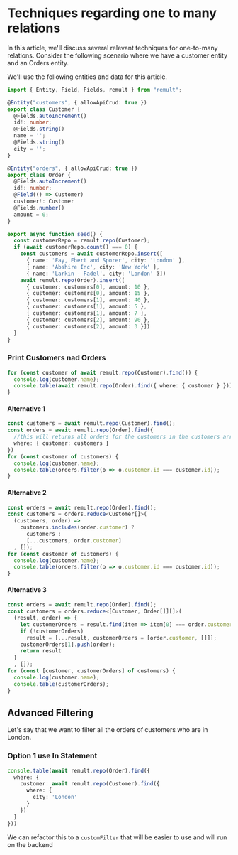 # Techniques regarding one to many relations

In this article, we'll discuss several relevant techniques for one-to-many relations.
Consider the following scenario where we have a customer entity and an Orders entity.

We'll use the following entities and data for this article.
```ts
import { Entity, Field, Fields, remult } from "remult";

@Entity("customers", { allowApiCrud: true })
export class Customer {
  @Fields.autoIncrement()
  id!: number;
  @Fields.string()
  name = '';
  @Fields.string()
  city = '';
}

@Entity("orders", { allowApiCrud: true })
export class Order {
  @Fields.autoIncrement()
  id!: number;
  @Field(() => Customer)
  customer!: Customer
  @Fields.number()
  amount = 0;
}

export async function seed() {
  const customerRepo = remult.repo(Customer);
  if (await customerRepo.count() === 0) {
    const customers = await customerRepo.insert([
      { name: 'Fay, Ebert and Sporer', city: 'London' },
      { name: 'Abshire Inc', city: 'New York' },
      { name: 'Larkin - Fadel', city: 'London' }])
    await remult.repo(Order).insert([
      { customer: customers[0], amount: 10 },
      { customer: customers[0], amount: 15 },
      { customer: customers[1], amount: 40 },
      { customer: customers[1], amount: 5 },
      { customer: customers[1], amount: 7 },
      { customer: customers[2], amount: 90 },
      { customer: customers[2], amount: 3 }])
  }
}
```

### Print Customers nad Orders
```ts
for (const customer of await remult.repo(Customer).find()) {
  console.log(customer.name);
  console.table(await remult.repo(Order).find({ where: { customer } }));
}
```
#### Alternative 1
```ts
const customers = await remult.repo(Customer).find();
const orders = await remult.repo(Order).find({
  //this will returns all orders for the customers in the customers array
  where: { customer: customers }
})
for (const customer of customers) {
  console.log(customer.name);
  console.table(orders.filter(o => o.customer.id === customer.id));
}
```

#### Alternative 2
```ts
const orders = await remult.repo(Order).find();
const customers = orders.reduce<Customer[]>(
  (customers, order) =>
    customers.includes(order.customer) ?
      customers :
      [...customers, order.customer]
  , []);
for (const customer of customers) {
  console.log(customer.name);
  console.table(orders.filter(o => o.customer.id === customer.id));
}
```

#### Alternative 3
```ts
const orders = await remult.repo(Order).find();
const customers = orders.reduce<[Customer, Order[]][]>(
  (result, order) => {
    let customerOrders = result.find(item => item[0] === order.customer);
    if (!customerOrders)
      result = [...result, customerOrders = [order.customer, []]];
    customerOrders[1].push(order);
    return result
  }
  , []);
for (const [customer, customerOrders] of customers) {
  console.log(customer.name);
  console.table(customerOrders);
}
```


## Advanced Filtering
Let's say that we want to filter all the orders of customers who are in London.

### Option 1 use In Statement
```ts
console.table(await remult.repo(Order).find({
  where: {
    customer: await remult.repo(Customer).find({
      where: {
        city: 'London'
      }
    })
  }
}))
```

We can refactor this to a `customFilter` that will be easier to use and will run on the backend

```ts

```